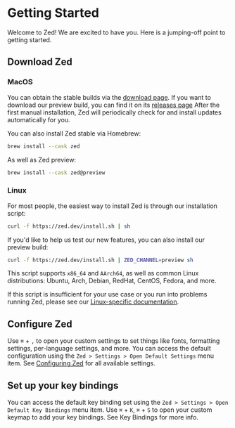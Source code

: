 # Getting Started

Welcome to Zed! We are excited to have you. Here is a jumping-off point to getting started.

## Download Zed

### MacOS

You can obtain the stable builds via the [download page](https://zed.dev/download). If you want to download our preview build, you can find it on its [releases page](https://zed.dev/releases/preview) After the first manual installation, Zed will periodically check for and install updates automatically for you.

You can also install Zed stable via Homebrew:

```sh
brew install --cask zed
```

As well as Zed preview:

```sh
brew install --cask zed@preview
```

### Linux

For most people, the easiest way to install Zed is through our installation script:

```sh
curl -f https://zed.dev/install.sh | sh
```

If you'd like to help us test our new features, you can also install our preview build:

```sh
curl -f https://zed.dev/install.sh | ZED_CHANNEL=preview sh
```

This script supports `x86_64` and `AArch64`, as well as common Linux distributions: Ubuntu, Arch, Debian, RedHat, CentOS, Fedora, and more.

If this script is insufficient for your use case or you run into problems running Zed, please see our [Linux-specific documentation](./linux.md).

## Configure Zed

Use `⌘` + `,` to open your custom settings to set things like fonts, formatting settings, per-language settings, and more. You can access the default configuration using the `Zed > Settings > Open Default Settings` menu item. See [Configuring Zed](./configuring-zed.md) for all available settings.

## Set up your key bindings

You can access the default key binding set using the `Zed > Settings > Open Default Key Bindings` menu item. Use `⌘` + `K`, `⌘` + `S` to open your custom keymap to add your key bindings. See Key Bindings for more info.
